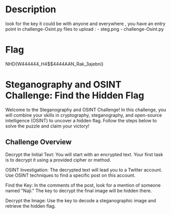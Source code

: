 # Description 
look for the key it could be with anyone and everywhere , you have an entry point in challenge-Osint.py
files to upload : - steg.png
                  - challenge-Osint.py
                  
# Flag
NHD{W444444_H4$$4444AAN_Rak_3ajebni}

# Steganography and OSINT Challenge: Find the Hidden Flag

Welcome to the Steganography and OSINT Challenge! In this challenge, you will combine your skills in cryptography, steganography, and open-source intelligence (OSINT) to uncover a hidden flag. Follow the steps below to solve the puzzle and claim your victory!

## Challenge Overview

Decrypt the Initial Text: You will start with an encrypted text. Your first task is to decrypt it using a provided cipher or method.

OSINT Investigation: The decrypted text will lead you to a Twitter account. Use OSINT techniques to find a specific post on this account.

Find the Key: In the comments of the post, look for a mention of someone named "Naji." The key to decrypt the final image will be hidden there.

Decrypt the Image: Use the key to decode a steganographic image and retrieve the hidden flag.
